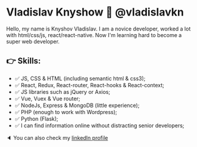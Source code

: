 # Vladislav Knyshow :rocket: @vladislavkn

Hello, my name is Knyshov Vladislav. I am a novice developer, worked a lot with html/css/js, react/react-native. Now I'm learning hard to become a super web developer.

## :point_right: Skills:
- :white_check_mark: JS, CSS & HTML (including semantic html & css3);
- :white_check_mark: React, Redux, React-router, React-hooks & React-context;
- :white_check_mark: JS libraries such as jQuery or Axios;
- :white_check_mark: Vue, Vuex & Vue router;
- :white_check_mark: NodeJs, Express & MongoDB (little experience);
- :white_check_mark: PHP (enough to work with Wordpress);
- :white_check_mark: Python (Flask);
- :white_check_mark: I can find information online without distracting senior developers;

:speaker: You can also check my [linkedIn profile](https://www.linkedin.com/in/vladislav-knyshov/)
